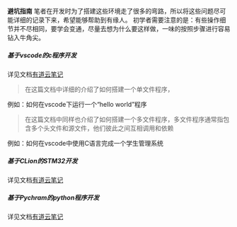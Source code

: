 **避坑指南**
笔者在开发时为了搭建这些环境走了很多的弯路，所以将这些问题尽可能详细的记录下来，希望能够帮助到有缘人。
初学者需要注意的是：有些操作细节并不尽相同，要学会变通，尽量去想为什么要这样做，一味的按照步骤进行容易钻入牛角尖。

##### 基于vscode的c程序开发
详见文档[有道云笔记]([https://note.youdao.com/s/CisHoFe])
> 在这篇文档中详细的介绍了如何搭建一个单文件程序，

例如：如何在vscode下运行一个“hello world”程序

> 在这篇文档中同样也介绍了如何搭建一个多文件程序，多文件程序通常指包含多个头文件和源文件，他们彼此之间互相调用和依赖

例如：如何在vscode中使用C语言完成一个学生管理系统


##### 基于CLion的STM32开发
详见文档[有道云笔记]([https://note.youdao.com/s/OiOrOPUA])

##### 基于Pychram的python程序开发
详见文档[有道云笔记]([https://note.youdao.com/s/QRXR7oEg])



